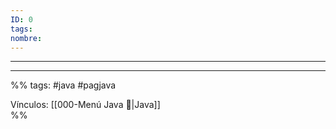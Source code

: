 ```yaml
---
ID: 0
tags: 
nombre:
---
```

___



















___
%%
tags: #java #pagjava 

Vínculos:  [[000-Menú Java 📃|Java]]   
%%